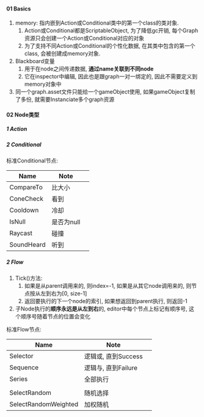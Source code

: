 







#### 01 Basics

1. memory: 指内嵌到Action或Conditional类中的第一个class的类对象. 
   1. Action或Conditional都是ScriptableObject, 为了降低gc开销, 每个Graph资源只会创建一个Action或Conditional对应的对象
   2. 为了支持不同Action或Conditional的个性化数据,  在其类中包含的第一个class, 会被创建成memory对象.
2. Blackboard变量
   1. 用于在node之间传递数据, **通过name关联到不同node**
   2. 它在inspector中编辑, 因此也是跟graph一对一绑定的, 因此不需要定义到memory对象中
3. 同一个graph.asset文件只能给一个gameObject使用, 如果gameObject复制了多份, 就需要Instanciate多个graph资源



#### 02 Node类型

##### 1 Action



##### 2 Conditional

标准Conditional节点:

| Name       | Note       |      |
| ---------- | ---------- | ---- |
| CompareTo  | 比大小     |      |
| ConeCheck  | 看到       |      |
| Cooldown   | 冷却       |      |
| IsNull     | 是否为null |      |
| Raycast    | 碰撞       |      |
| SoundHeard | 听到       |      |



##### 2 Flow

1. Tick()方法:
   1. 如果是从parent调用来的, 则index=-1, 如果是从其它node调用来的, 则节点按从左到右为[0, size-1]
   1. 返回要执行的下一个node的索引, 如果想返回到parent执行, 则返回-1
2. 子Node执行的**顺序永远是从左到右**的, editor中每个节点上标记有顺序号, 这个顺序号随着节点的位置会变化



标准Flow节点:

| Name                 | Note                |      |
| -------------------- | ------------------- | ---- |
| Selector             | 逻辑或, 直到Success |      |
| Sequence             | 逻辑与, 直到Failure |      |
| Series               | 全部执行            |      |
|                      |                     |      |
| SelectRandom         | 随机选择            |      |
| SelectRandomWeighted | 加权随机            |      |

